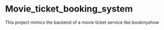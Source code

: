 # Movie_ticket_booking_system
This project mimics the backend of a movie ticket service like bookmyshow
